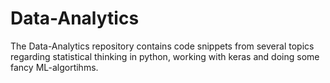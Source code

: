 # Data-Analytics
The Data-Analytics repository contains code snippets from several topics regarding statistical thinking in python, working with keras and doing some fancy ML-algortihms.
